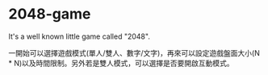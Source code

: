 # 2048-game
It's a well known little game called "2048".

一開始可以選擇遊戲模式(單人/雙人、數字/文字)，再來可以設定遊戲盤面大小(N * N)以及時間限制。另外若是雙人模式，可以選擇是否要開啟互動模式。
